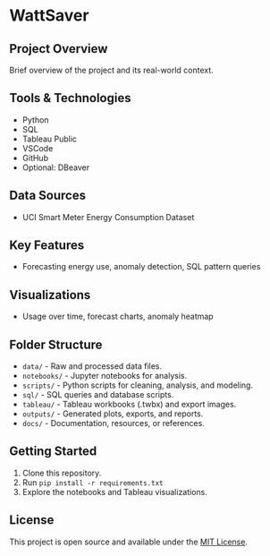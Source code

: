 # WattSaver

## Project Overview
Brief overview of the project and its real-world context.

## Tools & Technologies
- Python
- SQL
- Tableau Public
- VSCode
- GitHub
- Optional: DBeaver

## Data Sources
- UCI Smart Meter Energy Consumption Dataset

## Key Features
- Forecasting energy use, anomaly detection, SQL pattern queries

## Visualizations
- Usage over time, forecast charts, anomaly heatmap

## Folder Structure
- `data/` - Raw and processed data files.
- `notebooks/` - Jupyter notebooks for analysis.
- `scripts/` - Python scripts for cleaning, analysis, and modeling.
- `sql/` - SQL queries and database scripts.
- `tableau/` - Tableau workbooks (.twbx) and export images.
- `outputs/` - Generated plots, exports, and reports.
- `docs/` - Documentation, resources, or references.

## Getting Started
1. Clone this repository.
2. Run `pip install -r requirements.txt`
3. Explore the notebooks and Tableau visualizations.

## License
This project is open source and available under the [MIT License](LICENSE).
